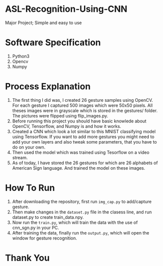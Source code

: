 # ASL-Recognition-Using-CNN
Major Project; 
Simple and easy to use

# Software Specification
1. Python3
2. Opencv
3. Numpy

# Process Explanation
1. The first thing I did was, I created 26 gesture samples using OpenCV. For each gesture I captured 500 images which were 50x50 pixels. All theses images were in grayscale which is stored in the gestures/ folder. The pictures were flipped using flip_images.py.
2. Before running this project you should have basic knowlede about OpenCV, Tensorflow, and Numpy is and how it works.
3. Created a CNN which look a lot similar to this MNIST classifying model using Tensorflow. If you want to add more gestures you might need to add your own layers and also tweak some parameters, that you have to do on your own.
4. Then used the model which was trained using Tesorflow on a video stream.
5. As of today, I have stored the 26 gestures for which are 26 alphabets of American Sign language. And trained the model on these images.

# How To Run
1. After downloading the repository, first run `img_cap.py` to add/capture gesture.
2. Then make changes in the `dataset.py` file in the clasess line, and run dataset.py to create train_data.npy.
3. Now run the `train.py`, which will train the data with the use of cnn_sgn.py in your PC.
4. After training the data, finally run the `output.py`, which will open the window for gesture recognition.

# Thank You
